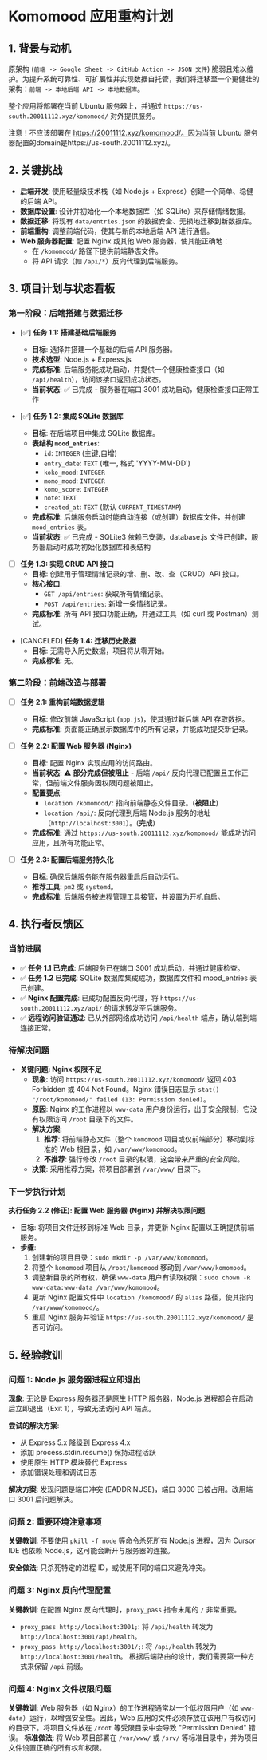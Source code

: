 
# Komomood 应用重构计划

## 1. 背景与动机

原架构 (`前端 -> Google Sheet -> GitHub Action -> JSON 文件`) 脆弱且难以维护。为提升系统可靠性、可扩展性并实现数据自托管，我们将迁移至一个更健壮的架构：`前端 -> 本地后端 API -> 本地数据库`。

整个应用将部署在当前 Ubuntu 服务器上，并通过 `https://us-south.20011112.xyz/komomood/` 对外提供服务。

注意！不应该部署在 https://20011112.xyz/komomood/。因为当前 Ubuntu 服务器配置的domain是https://us-south.20011112.xyz/。

## 2. 关键挑战

- **后端开发**: 使用轻量级技术栈（如 Node.js + Express）创建一个简单、稳健的后端 API。
- **数据库设置**: 设计并初始化一个本地数据库（如 SQLite）来存储情绪数据。
- **数据迁移**: 将现有 `data/entries.json` 的数据安全、无损地迁移到新数据库。
- **前端重构**: 调整前端代码，使其与新的本地后端 API 进行通信。
- **Web 服务器配置**: 配置 Nginx 或其他 Web 服务器，使其能正确地：
  - 在 `/komomood/` 路径下提供前端静态文件。
  - 将 API 请求（如 `/api/*`）反向代理到后端服务。

## 3. 项目计划与状态看板

### 第一阶段：后端搭建与数据迁移

- [✅] **任务 1.1: 搭建基础后端服务**
  - **目标**: 选择并搭建一个基础的后端 API 服务器。
  - **技术选型**: Node.js + Express.js
  - **完成标准**: 后端服务能成功启动，并提供一个健康检查接口（如 `/api/health`），访问该接口返回成功状态。
  - **当前状态**: ✅ 已完成 - 服务器在端口 3001 成功启动，健康检查接口正常工作

- [✅] **任务 1.2: 集成 SQLite 数据库**
  - **目标**: 在后端项目中集成 SQLite 数据库。
  - **表结构 `mood_entries`**:
    - `id`: `INTEGER` (主键,自增)
    - `entry_date`: `TEXT` (唯一, 格式 'YYYY-MM-DD')
    - `koko_mood`: `INTEGER`
    - `momo_mood`: `INTEGER`
    - `komo_score`: `INTEGER`
    - `note`: `TEXT`
    - `created_at`: `TEXT` (默认 `CURRENT_TIMESTAMP`)
  - **完成标准**: 后端服务启动时能自动连接（或创建）数据库文件，并创建 `mood_entries` 表。
  - **当前状态**: ✅ 已完成 - SQLite3 依赖已安装，database.js 文件已创建，服务器启动时成功初始化数据库和表结构

- [ ] **任务 1.3: 实现 CRUD API 接口**
  - **目标**: 创建用于管理情绪记录的增、删、改、查（CRUD）API 接口。
  - **核心接口**:
    - `GET /api/entries`: 获取所有情绪记录。
    - `POST /api/entries`: 新增一条情绪记录。
  - **完成标准**: 所有 API 接口功能正确，并通过工具（如 curl 或 Postman）测试。

- [CANCELED] **任务 1.4: 迁移历史数据**
  - **目标**: 无需导入历史数据，项目将从零开始。
  - **完成标准**: 无。

### 第二阶段：前端改造与部署

- [ ] **任务 2.1: 重构前端数据逻辑**
  - **目标**: 修改前端 JavaScript (`app.js`)，使其通过新后端 API 存取数据。
  - **完成标准**: 页面能正确展示数据库中的所有记录，并能成功提交新记录。

- [ ] **任务 2.2: 配置 Web 服务器 (Nginx)**
  - **目标**: 配置 Nginx 实现应用的访问路由。
  - **当前状态**: ⚠️ **部分完成但被阻止** - 后端 `/api/` 反向代理已配置且工作正常，但前端文件服务因权限问题被阻止。
  - **配置要点**:
    - `location /komomood/`: 指向前端静态文件目录。(**被阻止**)
    - `location /api/`: 反向代理到后端 Node.js 服务的地址（`http://localhost:3001`）。(**完成**)
  - **完成标准**: 通过 `https://us-south.20011112.xyz/komomood/` 能成功访问应用，且所有功能正常。

- [ ] **任务 2.3: 配置后端服务持久化**
  - **目标**: 确保后端服务能在服务器重启后自动运行。
  - **推荐工具**: `pm2` 或 `systemd`。
  - **完成标准**: 后端服务被进程管理工具接管，并设置为开机自启。

## 4. 执行者反馈区

### 当前进展
- ✅ **任务 1.1 已完成**: 后端服务已在端口 3001 成功启动，并通过健康检查。
- ✅ **任务 1.2 已完成**: SQLite 数据库集成成功，数据库文件和 mood_entries 表已创建。
- ✅ **Nginx 配置完成**: 已成功配置反向代理，将 `https://us-south.20011112.xyz/api/` 的请求转发至后端服务。
- ✅ **远程访问验证通过**: 已从外部网络成功访问 `/api/health` 端点，确认端到端连接正常。

### 待解决问题
- **关键问题: Nginx 权限不足**
  - **现象**: 访问 `https://us-south.20011112.xyz/komomood/` 返回 403 Forbidden 或 404 Not Found。Nginx 错误日志显示 `stat() "/root/komomood/" failed (13: Permission denied)`。
  - **原因**: Nginx 的工作进程以 `www-data` 用户身份运行，出于安全限制，它没有权限访问 `/root` 目录下的文件。
  - **解决方案**:
    1. **推荐**: 将前端静态文件（整个 `komomood` 项目或仅前端部分）移动到标准的 Web 根目录，如 `/var/www/komomood`。
    2. **不推荐**: 强行修改 `/root` 目录的权限，这会带来严重的安全风险。
  - **决策**: 采用推荐方案，将项目部署到 `/var/www/` 目录下。

### 下一步执行计划
**执行任务 2.2 (修正): 配置 Web 服务器 (Nginx) 并解决权限问题**
- **目标**: 将项目文件迁移到标准 Web 目录，并更新 Nginx 配置以正确提供前端服务。
- **步骤**:
  1. 创建新的项目目录：`sudo mkdir -p /var/www/komomood`。
  2. 将整个 `komomood` 项目从 `/root/komomood` 移动到 `/var/www/komomood`。
  3. 调整新目录的所有权，确保 `www-data` 用户有读取权限：`sudo chown -R www-data:www-data /var/www/komomood`。
  4. 更新 Nginx 配置文件中 `location /komomood/` 的 `alias` 路径，使其指向 `/var/www/komomood/`。
  5. 重启 Nginx 服务并验证 `https://us-south.20011112.xyz/komomood/` 是否可访问。

## 5. 经验教训

### 问题 1: Node.js 服务器进程立即退出
**现象**: 无论是 Express 服务器还是原生 HTTP 服务器，Node.js 进程都会在启动后立即退出（Exit 1），导致无法访问 API 端点。

**尝试的解决方案**:
- 从 Express 5.x 降级到 Express 4.x
- 添加 process.stdin.resume() 保持进程活跃
- 使用原生 HTTP 模块替代 Express
- 添加错误处理和调试日志

**解决方案**: 发现问题是端口冲突 (EADDRINUSE)，端口 3000 已被占用。改用端口 3001 后问题解决。

### 问题 2: 重要环境注意事项
**关键教训**: 不要使用 `pkill -f node` 等命令杀死所有 Node.js 进程，因为 Cursor IDE 也依赖 Node.js，这可能会断开与服务器的连接。

**安全做法**: 只杀死特定的进程 ID，或使用不同的端口来避免冲突。

### 问题 3: Nginx 反向代理配置
**关键教训**: 在配置 Nginx 反向代理时，`proxy_pass` 指令末尾的 `/` 非常重要。
- `proxy_pass http://localhost:3001;`: 将 `/api/health` 转发为 `http://localhost:3001/api/health`。
- `proxy_pass http://localhost:3001/;`: 将 `/api/health` 转发为 `http://localhost:3001/health`。
根据后端路由的设计，我们需要第一种方式来保留 `/api` 前缀。

### 问题 4: Nginx 文件权限问题
**关键教训**: Web 服务器（如 Nginx）的工作进程通常以一个低权限用户（如 `www-data`）运行，以增强安全性。因此，Web 应用的文件必须存放在该用户有权访问的目录下。将项目文件放在 `/root` 等受限目录中会导致 "Permission Denied" 错误。
**标准做法**: 将 Web 项目部署在 `/var/www/` 或 `/srv/` 等标准目录中，并为项目文件设置正确的所有权和权限。

